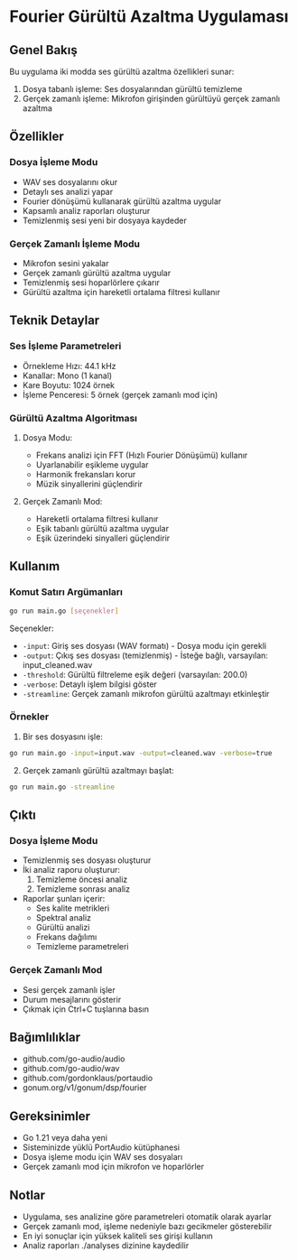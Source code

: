 # Fourier Gürültü Azaltma Uygulaması

## Genel Bakış

Bu uygulama iki modda ses gürültü azaltma özellikleri sunar:

1. Dosya tabanlı işleme: Ses dosyalarından gürültü temizleme
2. Gerçek zamanlı işleme: Mikrofon girişinden gürültüyü gerçek zamanlı azaltma

## Özellikler

### Dosya İşleme Modu

- WAV ses dosyalarını okur
- Detaylı ses analizi yapar
- Fourier dönüşümü kullanarak gürültü azaltma uygular
- Kapsamlı analiz raporları oluşturur
- Temizlenmiş sesi yeni bir dosyaya kaydeder

### Gerçek Zamanlı İşleme Modu

- Mikrofon sesini yakalar
- Gerçek zamanlı gürültü azaltma uygular
- Temizlenmiş sesi hoparlörlere çıkarır
- Gürültü azaltma için hareketli ortalama filtresi kullanır

## Teknik Detaylar

### Ses İşleme Parametreleri

- Örnekleme Hızı: 44.1 kHz
- Kanallar: Mono (1 kanal)
- Kare Boyutu: 1024 örnek
- İşleme Penceresi: 5 örnek (gerçek zamanlı mod için)

### Gürültü Azaltma Algoritması

1. Dosya Modu:
   - Frekans analizi için FFT (Hızlı Fourier Dönüşümü) kullanır
   - Uyarlanabilir eşikleme uygular
   - Harmonik frekansları korur
   - Müzik sinyallerini güçlendirir

2. Gerçek Zamanlı Mod:
   - Hareketli ortalama filtresi kullanır
   - Eşik tabanlı gürültü azaltma uygular
   - Eşik üzerindeki sinyalleri güçlendirir

## Kullanım

### Komut Satırı Argümanları

```bash
go run main.go [seçenekler]
```

Seçenekler:

- `-input`: Giriş ses dosyası (WAV formatı) - Dosya modu için gerekli
- `-output`: Çıkış ses dosyası (temizlenmiş) - İsteğe bağlı, varsayılan: input_cleaned.wav
- `-threshold`: Gürültü filtreleme eşik değeri (varsayılan: 200.0)
- `-verbose`: Detaylı işlem bilgisi göster
- `-streamline`: Gerçek zamanlı mikrofon gürültü azaltmayı etkinleştir

### Örnekler

1. Bir ses dosyasını işle:

```bash
go run main.go -input=input.wav -output=cleaned.wav -verbose=true
```

2. Gerçek zamanlı gürültü azaltmayı başlat:

```bash
go run main.go -streamline
```

## Çıktı

### Dosya İşleme Modu

- Temizlenmiş ses dosyası oluşturur
- İki analiz raporu oluşturur:
  1. Temizleme öncesi analiz
  2. Temizleme sonrası analiz
- Raporlar şunları içerir:
  - Ses kalite metrikleri
  - Spektral analiz
  - Gürültü analizi
  - Frekans dağılımı
  - Temizleme parametreleri

### Gerçek Zamanlı Mod

- Sesi gerçek zamanlı işler
- Durum mesajlarını gösterir
- Çıkmak için Ctrl+C tuşlarına basın

## Bağımlılıklar

- github.com/go-audio/audio
- github.com/go-audio/wav
- github.com/gordonklaus/portaudio
- gonum.org/v1/gonum/dsp/fourier

## Gereksinimler

- Go 1.21 veya daha yeni
- Sisteminizde yüklü PortAudio kütüphanesi
- Dosya işleme modu için WAV ses dosyaları
- Gerçek zamanlı mod için mikrofon ve hoparlörler

## Notlar

- Uygulama, ses analizine göre parametreleri otomatik olarak ayarlar
- Gerçek zamanlı mod, işleme nedeniyle bazı gecikmeler gösterebilir
- En iyi sonuçlar için yüksek kaliteli ses girişi kullanın
- Analiz raporları ./analyses dizinine kaydedilir
